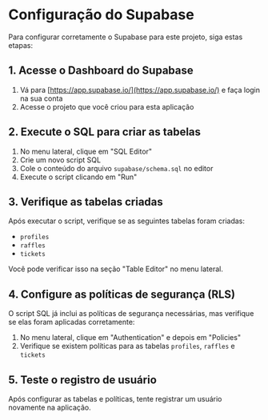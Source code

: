 # Configuração do Supabase

Para configurar corretamente o Supabase para este projeto, siga estas etapas:

## 1. Acesse o Dashboard do Supabase

1. Vá para [https://app.supabase.io/](https://app.supabase.io/) e faça login na sua conta
2. Acesse o projeto que você criou para esta aplicação

## 2. Execute o SQL para criar as tabelas

1. No menu lateral, clique em "SQL Editor"
2. Crie um novo script SQL
3. Cole o conteúdo do arquivo `supabase/schema.sql` no editor
4. Execute o script clicando em "Run"

## 3. Verifique as tabelas criadas

Após executar o script, verifique se as seguintes tabelas foram criadas:
- `profiles`
- `raffles`
- `tickets`

Você pode verificar isso na seção "Table Editor" no menu lateral.

## 4. Configure as políticas de segurança (RLS)

O script SQL já inclui as políticas de segurança necessárias, mas verifique se elas foram aplicadas corretamente:

1. No menu lateral, clique em "Authentication" e depois em "Policies"
2. Verifique se existem políticas para as tabelas `profiles`, `raffles` e `tickets`

## 5. Teste o registro de usuário

Após configurar as tabelas e políticas, tente registrar um usuário novamente na aplicação.
